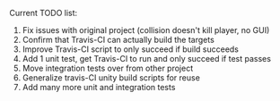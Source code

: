 
Current TODO list:

1. Fix issues with original project (collision doesn't kill player, no GUI)
2. Confirm that Travis-CI can actually build the targets
3. Improve Travis-CI script to only succeed if build succeeds
4. Add 1 unit test, get Travis-CI to run and only succeed if test passes
5. Move integration tests over from other project
6. Generalize travis-CI unity build scripts for reuse
7. Add many more unit and integration tests


